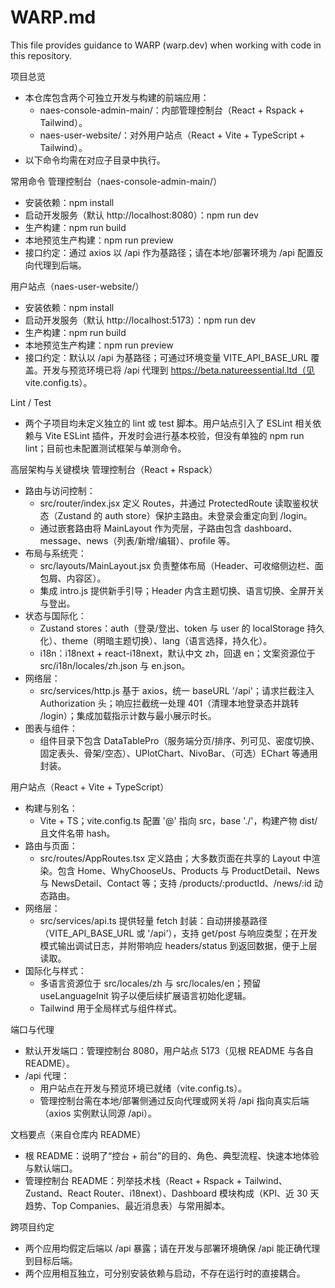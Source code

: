 # WARP.md

This file provides guidance to WARP (warp.dev) when working with code in this repository.

项目总览
- 本仓库包含两个可独立开发与构建的前端应用：
  - naes-console-admin-main/：内部管理控制台（React + Rspack + Tailwind）。
  - naes-user-website/：对外用户站点（React + Vite + TypeScript + Tailwind）。
- 以下命令均需在对应子目录中执行。

常用命令
管理控制台（naes-console-admin-main/）
- 安装依赖：npm install
- 启动开发服务（默认 http://localhost:8080）：npm run dev
- 生产构建：npm run build
- 本地预览生产构建：npm run preview
- 接口约定：通过 axios 以 /api 作为基路径；请在本地/部署环境为 /api 配置反向代理到后端。

用户站点（naes-user-website/）
- 安装依赖：npm install
- 启动开发服务（默认 http://localhost:5173）：npm run dev
- 生产构建：npm run build
- 本地预览生产构建：npm run preview
- 接口约定：默认以 /api 为基路径；可通过环境变量 VITE_API_BASE_URL 覆盖。开发与预览环境已将 /api 代理到 https://beta.natureessential.ltd（见 vite.config.ts）。

Lint / Test
- 两个子项目均未定义独立的 lint 或 test 脚本。用户站点引入了 ESLint 相关依赖与 Vite ESLint 插件，开发时会进行基本校验，但没有单独的 npm run lint；目前也未配置测试框架与单测命令。

高层架构与关键模块
管理控制台（React + Rspack）
- 路由与访问控制：
  - src/router/index.jsx 定义 Routes，并通过 ProtectedRoute 读取鉴权状态（Zustand 的 auth store）保护主路由。未登录会重定向到 /login。
  - 通过嵌套路由将 MainLayout 作为壳层，子路由包含 dashboard、message、news（列表/新增/编辑）、profile 等。
- 布局与系统壳：
  - src/layouts/MainLayout.jsx 负责整体布局（Header、可收缩侧边栏、面包屑、内容区）。
  - 集成 intro.js 提供新手引导；Header 内含主题切换、语言切换、全屏开关与登出。
- 状态与国际化：
  - Zustand stores：auth（登录/登出、token 与 user 的 localStorage 持久化）、theme（明暗主题切换）、lang（语言选择，持久化）。
  - i18n：i18next + react-i18next，默认中文 zh，回退 en；文案资源位于 src/i18n/locales/zh.json 与 en.json。
- 网络层：
  - src/services/http.js 基于 axios，统一 baseURL '/api'；请求拦截注入 Authorization 头；响应拦截统一处理 401（清理本地登录态并跳转 /login）；集成加载指示计数与最小展示时长。
- 图表与组件：
  - 组件目录下包含 DataTablePro（服务端分页/排序、列可见、密度切换、固定表头、骨架/空态）、UPlotChart、NivoBar、（可选）EChart 等通用封装。

用户站点（React + Vite + TypeScript）
- 构建与别名：
  - Vite + TS；vite.config.ts 配置 '@' 指向 src，base './'，构建产物 dist/ 且文件名带 hash。
- 路由与页面：
  - src/routes/AppRoutes.tsx 定义路由；大多数页面在共享的 Layout 中渲染。包含 Home、WhyChooseUs、Products 与 ProductDetail、News 与 NewsDetail、Contact 等；支持 /products/:productId、/news/:id 动态路由。
- 网络层：
  - src/services/api.ts 提供轻量 fetch 封装：自动拼接基路径（VITE_API_BASE_URL 或 '/api'），支持 get/post 与响应类型；在开发模式输出调试日志，并附带响应 headers/status 到返回数据，便于上层读取。
- 国际化与样式：
  - 多语言资源位于 src/locales/zh 与 src/locales/en；预留 useLanguageInit 钩子以便后续扩展语言初始化逻辑。
  - Tailwind 用于全局样式与组件样式。

端口与代理
- 默认开发端口：管理控制台 8080，用户站点 5173（见根 README 与各自 README）。
- /api 代理：
  - 用户站点在开发与预览环境已就绪（vite.config.ts）。
  - 管理控制台需在本地/部署侧通过反向代理或网关将 /api 指向真实后端（axios 实例默认同源 /api）。

文档要点（来自仓库内 README）
- 根 README：说明了“控台 + 前台”的目的、角色、典型流程、快速本地体验与默认端口。
- 管理控制台 README：列举技术栈（React + Rspack + Tailwind、Zustand、React Router、i18next）、Dashboard 模块构成（KPI、近 30 天趋势、Top Companies、最近消息表）与常用脚本。

跨项目约定
- 两个应用均假定后端以 /api 暴露；请在开发与部署环境确保 /api 能正确代理到目标后端。
- 两个应用相互独立，可分别安装依赖与启动，不存在运行时的直接耦合。